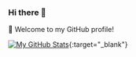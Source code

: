 ### Hi there &#128075;

&#129395; Welcome to my GitHub profile!

[![My GitHub Stats](https://bad-apple-github-readme.vercel.app/api?show_bg=1&username=laradocs)](https://bad-apple-github-readme.vercel.app/api?show_bg=1&username=laradocs){:target="_blank"}

<!--
**laradocs/laradocs** is a ✨ _special_ ✨ repository because its `README.md` (this file) appears on your GitHub profile.

Here are some ideas to get you started:

- 🔭 I’m currently working on ...
- 🌱 I’m currently learning ...
- 👯 I’m looking to collaborate on ...
- 🤔 I’m looking for help with ...
- 💬 Ask me about ...
- 📫 How to reach me: ...
- 😄 Pronouns: ...
- ⚡ Fun fact: ...
-->

